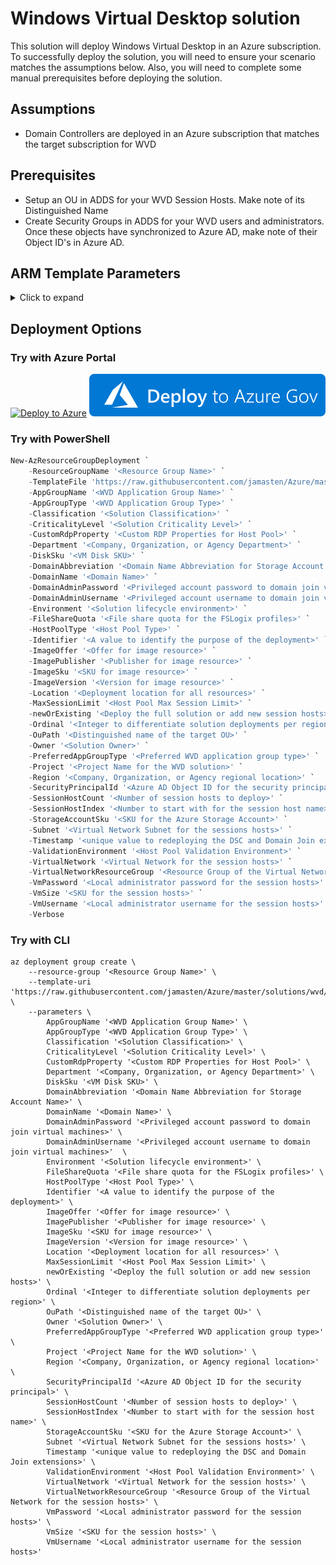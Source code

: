 # Windows Virtual Desktop solution

This solution will deploy Windows Virtual Desktop in an Azure subscription.    To successfully deploy the solution, you will need to ensure your scenario matches the assumptions below.  Also, you will need to complete some manual prerequisites before deploying the solution.

## Assumptions

- Domain Controllers are deployed in an Azure subscription that matches the target subscription for WVD

## Prerequisites

- Setup an OU in ADDS for your WVD Session Hosts. Make note of its Distinguished Name
- Create Security Groups in ADDS for your WVD users and administrators.  Once these objects have synchronized to Azure AD, make note of their Object ID's in Azure AD.

## ARM Template Parameters

<details>
<summary>Click to expand</summary>

### REQUIRED

- **AppGroupName**: The name of the WVD application group
- **AppGroupType**: The type of the WVD application group
- **DiskSku**: Storage SKU for the WVD session host disks
- **DomainAbbreviation**: An abbreviation for your domain or organization to uniquely name your Azure Storage Accounts across all of Azure.
- **DomainName**: Name of the domain that provides ADDS to the WVD session hosts and is synchronized with Azure AD
- **DomainAdminPassword**: Input your domain administrator password to join the WVD session hosts to your domain
- **DomainAdminUsername**: Input your domain administrator username to join the WVD session hosts to your domain. Only the username is required. Do not add the NETBIOS value.
- **Environment**: The environment for the deployed resources. Default is 'd' for 'Development'. 'p' is for 'Production'. 't' is for 'Test'.
- **FileShareQuota**: The quota for the Azure file share.  It's recommended to allocate 30GB per user.
- **HostPoolType**: These options specify the host pool type and depending on the type, provides the load balancing options and assignment types.
- **Identifier**: Unique value to define the purpose of this solution. This will be used in resource naming and added as a tag to each resource.
- **ImageOffer**: Offer for the virtual machine image
- **ImagePublisher**: Publisher for the virtual machine image
- **ImageSku**: SKU for the virtual machine image
- **ImageVersion**: Version for the virtual machine image
- **Location**: Deployment location for all resources
- **MaxSessionLimit**: Maximum sessions per WVD session host
- **newOrExisting**: This value determines if you are deploying the whole solution or redeploying to add session hosts to the host pool.
- **Ordinal**: Deployment number for WVD; determines which project or group this falls under
- **PreferredAppGroupType**: The type of preferred application group type.  The default is Desktop which creates 'Desktop Application Group'
- **SecurityPrincipalId**: The Object ID for the Security Principal to assign to the WVD Application Group.  This Security Principal will be assigned the Desktop Virtualization User role on the Application Group.
- **SessionHostCount**: Number of session hosts to deploy in the host pool
- **SessionHostIndex**: The session host number to begin with for the deployment. This is important when adding VM's to ensure the names do not conflict.
- **StorageAccountSku**: Storage SKU for the WVD session host disks
- **Subnet**: Subnet for the WVD session hosts
- **ValidationEnvironment**: The value determines whether the host pool should receive early WVD updates for testing.
- **VirtualNetwork**: Virtual network for the WVD sessions hosts
- **VirtualNetworkResourceGroup**: Virtual network resource group for the WVD sessions hosts
- **VmPassword**: Local administrator password for the WVD session hosts
- **VmSize**: Virtual machine SKU
- **VmUsername**: Local administrator username for the session hosts

### OPTIONAL

- **Classification**: The data classification for the WVD resources.  This will be added to a tag for each resource.
- **CriticalityLevel**: Number defining the criticality of the WVD solution.
- **CustomRdpProperty**: The RDP properties to add or remove RDP functionality on the host pool. [Settings reference](https://docs.microsoft.com/en-us/windows-server/remote/remote-desktop-services/clients/rdp-files?context=/azure/virtual-desktop/context/context)
- **Department**: The department within your organization owning this WVD solution. This will be added to a tag for each resource.
- **OuPath**: Distinguished name for the target Organization Unit in Active Directory Domain Services. Leave blank for the Computers OU. Example: OU=Pooled,OU=WV- DC=jasonmasten,DC=com**
- **Owner**: Name of the person responsible for this solution.  This will be added to a tag for each resource.
- **Project**: Input the project associated with this WVD solution.  This will be added to a tag for each resource.
- **Region**: Input the region of your office.  This will be added to a tag for each resource
- **Timestamp**: This value is used to rerun the DSC and Domain Join extensions when the template needs to be redeployed due to an error.

</details>

## Deployment Options

### Try with Azure Portal

[![Deploy to Azure](https://aka.ms/deploytoazurebutton)](https://portal.azure.com/#create/Microsoft.Template/uri/https%3A%2F%2Fraw.githubusercontent.com%2Fjamasten%2FAzure%2Fmaster%2Fsolutions%2Fwvd%2Fsolution.json)
[![Deploy to Azure Gov](https://raw.githubusercontent.com/Azure/azure-quickstart-templates/master/1-CONTRIBUTION-GUIDE/images/deploytoazuregov.svg?sanitize=true)](https://portal.azure.us/#create/Microsoft.Template/uri/https%3A%2F%2Fraw.githubusercontent.com%2Fjamasten%2FAzure%2Fmaster%2Fsolutions%2Fwvd%2Fsolution.json)

### Try with PowerShell

````powershell
New-AzResourceGroupDeployment `
    -ResourceGroupName '<Resource Group Name>' `
    -TemplateFile 'https://raw.githubusercontent.com/jamasten/Azure/master/solutions/wvd/solution.json' `
    -AppGroupName '<WVD Application Group Name>' `
    -AppGroupType '<WVD Application Group Type>' `
    -Classification '<Solution Classification>' `
    -CriticalityLevel '<Solution Criticality Level>' `
    -CustomRdpProperty '<Custom RDP Properties for Host Pool>' `
    -Department '<Company, Organization, or Agency Department>' `
    -DiskSku '<VM Disk SKU>' `
    -DomainAbbreviation '<Domain Name Abbreviation for Storage Account Name>' `
    -DomainName '<Domain Name>' `
    -DomainAdminPassword '<Privileged account password to domain join virtual machines>' `
    -DomainAdminUsername '<Privileged account username to domain join virtual machines>'  `
    -Environment '<Solution lifecycle environment>' `
    -FileShareQuota '<File share quota for the FSLogix profiles>' `
    -HostPoolType '<Host Pool Type>' `
    -Identifier '<A value to identify the purpose of the deployment>' `
    -ImageOffer '<Offer for image resource>' `
    -ImagePublisher '<Publisher for image resource>' `
    -ImageSku '<SKU for image resource>' `
    -ImageVersion '<Version for image resource>' `
    -Location '<Deployment location for all resources>' `
    -MaxSessionLimit '<Host Pool Max Session Limit>' `
    -newOrExisting '<Deploy the full solution or add new session hosts>' `
    -Ordinal '<Integer to differentiate solution deployments per region>' `
    -OuPath '<Distinguished name of the target OU>' `
    -Owner '<Solution Owner>' `
    -PreferredAppGroupType '<Preferred WVD application group type>' `
    -Project '<Project Name for the WVD solution>' `
    -Region '<Company, Organization, or Agency regional location>' `
    -SecurityPrincipalId '<Azure AD Object ID for the security principal>' `
    -SessionHostCount '<Number of session hosts to deploy>' `
    -SessionHostIndex '<Number to start with for the session host name>' `
    -StorageAccountSku '<SKU for the Azure Storage Account>' `
    -Subnet '<Virtual Network Subnet for the sessions hosts>' `
    -Timestamp '<unique value to redeploying the DSC and Domain Join extensions>' `
    -ValidationEnvironment '<Host Pool Validation Environment>' `
    -VirtualNetwork '<Virtual Network for the session hosts>' `
    -VirtualNetworkResourceGroup '<Resource Group of the Virtual Network for the session hosts>' `
    -VmPassword '<Local administrator password for the session hosts>' `
    -VmSize '<SKU for the session hosts>' `
    -VmUsername '<Local administrator username for the session hosts>' `
    -Verbose
````

### Try with CLI

````cli
az deployment group create \
    --resource-group '<Resource Group Name>' \
    --template-uri 'https://raw.githubusercontent.com/jamasten/Azure/master/solutions/wvd/solution.json' \
    --parameters \
        AppGroupName '<WVD Application Group Name>' \
        AppGroupType '<WVD Application Group Type>' \
        Classification '<Solution Classification>' \
        CriticalityLevel '<Solution Criticality Level>' \
        CustomRdpProperty '<Custom RDP Properties for Host Pool>' \
        Department '<Company, Organization, or Agency Department>' \
        DiskSku '<VM Disk SKU>' \
        DomainAbbreviation '<Domain Name Abbreviation for Storage Account Name>' \
        DomainName '<Domain Name>' \
        DomainAdminPassword '<Privileged account password to domain join virtual machines>' \
        DomainAdminUsername '<Privileged account username to domain join virtual machines>'  \
        Environment '<Solution lifecycle environment>' \
        FileShareQuota '<File share quota for the FSLogix profiles>' \
        HostPoolType '<Host Pool Type>' \
        Identifier '<A value to identify the purpose of the deployment>' \
        ImageOffer '<Offer for image resource>' \
        ImagePublisher '<Publisher for image resource>' \
        ImageSku '<SKU for image resource>' \
        ImageVersion '<Version for image resource>' \
        Location '<Deployment location for all resources>' \
        MaxSessionLimit '<Host Pool Max Session Limit>' \
        newOrExisting '<Deploy the full solution or add new session hosts>' \
        Ordinal '<Integer to differentiate solution deployments per region>' \
        OuPath '<Distinguished name of the target OU>' \
        Owner '<Solution Owner>' \
        PreferredAppGroupType '<Preferred WVD application group type>' \
        Project '<Project Name for the WVD solution>' \
        Region '<Company, Organization, or Agency regional location>' \
        SecurityPrincipalId '<Azure AD Object ID for the security principal>' \
        SessionHostCount '<Number of session hosts to deploy>' \
        SessionHostIndex '<Number to start with for the session host name>' \
        StorageAccountSku '<SKU for the Azure Storage Account>' \
        Subnet '<Virtual Network Subnet for the sessions hosts>' \
        Timestamp '<unique value to redeploying the DSC and Domain Join extensions>' \
        ValidationEnvironment '<Host Pool Validation Environment>' \
        VirtualNetwork '<Virtual Network for the session hosts>' \
        VirtualNetworkResourceGroup '<Resource Group of the Virtual Network for the session hosts>' \
        VmPassword '<Local administrator password for the session hosts>' \
        VmSize '<SKU for the session hosts>' \
        VmUsername '<Local administrator username for the session hosts>'
````
